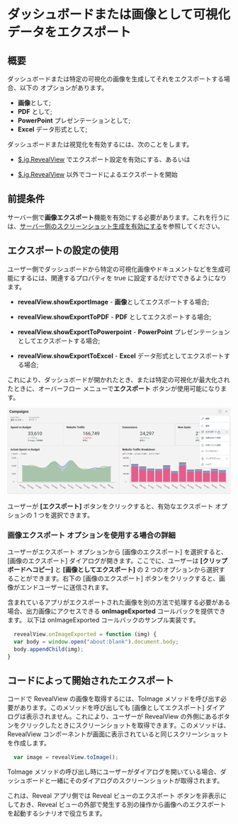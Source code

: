 # ダッシュボードまたは画像として可視化データをエクスポート

## 概要

ダッシュボードまたは特定の可視化の画像を生成してそれをエクスポートする場合、以下の オプションがあります。

- **画像**として;
- **PDF** として;
- **PowerPoint** プレゼンテーションとして;
- **Excel** データ形式として;  

ダッシュボードまたは視覚化を有効するには、次のことをします。

  - [$.ig.RevealView](#enable-export-revealview) でエクスポート設定を有効にする、あるいは

  - [$.ig.RevealView](#programmatically-initiated-export) 以外でコードによるエクスポートを開始

## 前提条件

サーバー側で**画像エクスポート**機能を有効にする必要があります。これを行うには、[サーバー側のスクリーンショット生成を有効にする](~/jp/developer/setup-configuration/setup-configuration-web.html#server-side-image-export)を参照してください。

<a name='enable-export-revealview'></a>
## エクスポートの設定の使用

ユーザー側でダッシュボードから特定の可視化画像やドキュメントなどを生成可能にするには、関連するプロパティを true に設定するだけでできるようになります。

- __revealView.showExportImage__ - **画像**としてエクスポートする場合;

- __revealView.showExportToPDF__ - **PDF** としてエクスポートする場合;

- __revealView.showExportToPowerpoint__ - **PowerPoint** プレゼンテーションとしてエクスポートする場合;

- __revealView.showExportToExcel__ - **Excel** データ形式としてエクスポートする場合;

これにより、ダッシュボードが開かれたとき、または特定の可視化が最大化されたときに、オーバーフロー メニューで**エクスポート** ボタンが使用可能になります。

<img src="images/export-button-dashboard-SDK.png" alt="Export button for dashboards enabled SDK" class="responsive-img"/>

ユーザーが **[エクスポート]** ボタンをクリックすると、有効なエクスポート オプションの 1 つを選択できます。

### 画像エクスポート オプションを使用する場合の詳細

ユーザーがエクスポート オプションから [画像のエクスポート] を選択すると、[画像のエクスポート] ダイアログが開きます。ここでに、ユーザーは **[クリップボードへコピー]** と **[画像としてエクスポート]** の 2 つのオプションから選択することができます。右下の [画像のエクスポート] ボタンをクリックすると、画像がエンドユーザーに送信されます。

含まれているアプリがエクスポートされた画像を別の方法で処理する必要がある場合、出力画像にアクセスできる __onImageExported__ コールバックを提供できます。
以下は onImageExported コールバックのサンプル実装です。

``` js
  revealView.onImageExported = function (img) {
  var body = window.open("about:blank").document.body;
  body.appendChild(img);
}
```

<a name='programmatically-initiated-export'></a>
## コードによって開始されたエクスポート

コードで RevealView の画像を取得するには、ToImage メソッドを呼び出す必要があります。このメソッドを呼び出しても \[画像としてエクスポート\] ダイアログは表示されません。これにより、ユーザーが RevealView の外側にあるボタンをクリックしたときにスクリーンショットを取得できます。このメソッドは、RevealView コンポーネントが画面に表示されていると同じスクリーンショットを作成します。

``` js
  var image = revealView.toImage();
```

ToImage メソッドの呼び出し時にユーザーがダイアログを開いている場合、ダッシュボードと一緒にそのダイアログのスクリーンショットが取得されます。

これは、Reveal アプリ側では Reveal ビューのエクスポート ボタンを非表示にしておき、Reveal ビューの外部で発生する別の操作から画像へのエクスポートを起動するシナリオで役立ちます。
